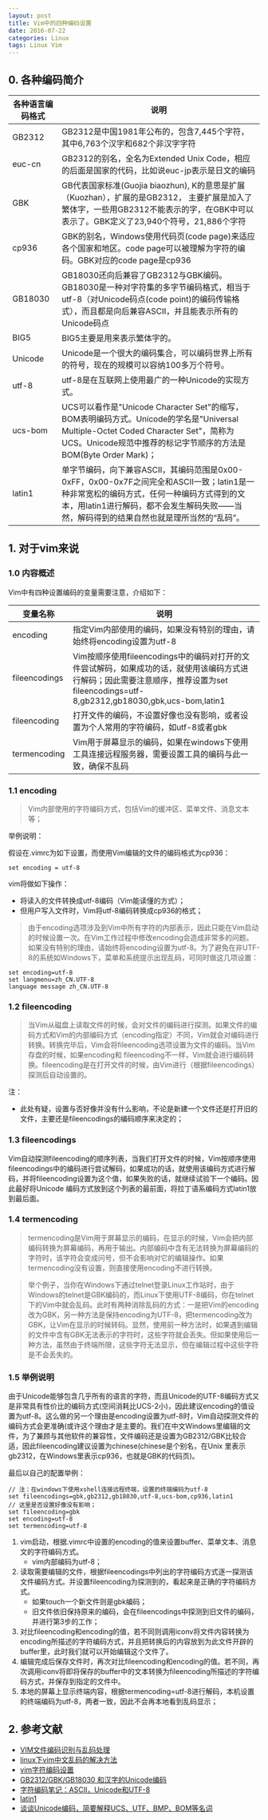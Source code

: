 ```yaml
---
layout: post
title: Vim中的四种编码设置
date: 2016-07-22
categories: Linux
tags: Linux Vim
---
```



## 0. 各种编码简介


各种语言编码格式 | 说明
---|---
GB2312 | GB2312是中国1981年公布的，包含7,445个字符，其中6,763个汉字和682个非汉字字符
euc-cn | GB2312的别名，全名为Extended Unix Code，相应的后面是国家的代码，比如说euc-jp表示是日文的编码
GBK | GB代表国家标准(Guojia biaozhun), K的意思是扩展（Kuozhan），扩展的是GB2312， 主要扩展是加入了繁体字，一些用GB2312不能表示的字，在GBK中可以表示了。GBK定义了23,940个符号，21,886个字符
cp936 | GBK的别名，Windows使用代码页(code page)来适应各个国家和地区。code page可以被理解为字符的编码。GBK对应的code page是cp936
GB18030 | GB18030还向后兼容了GB2312与GBK编码。GB18030是一种对字符集的多字节编码格式，相当于utf-8（对Unicode码点(code point)的编码传输格式），而且都是向后兼容ASCII，并且能表示所有的Unicode码点
BIG5 | BIG5主要是用来表示繁体字的。
Unicode | Unicode是一个很大的编码集合，可以编码世界上所有的符号，现在的规模可以容纳100多万个符号。
utf-8 | utf-8是在互联网上使用最广的一种Unicode的实现方式。
ucs-bom | UCS可以看作是"Unicode Character Set"的缩写，BOM表明编码方式。Unicode的学名是"Universal Multiple-Octet Coded Character Set"，简称为UCS。Unicode规范中推荐的标记字节顺序的方法是BOM(Byte Order Mark)；
latin1 | 单字节编码，向下兼容ASCII，其编码范围是0x00-0xFF，0x00-0x7F之间完全和ASCII一致；latin1是一种非常宽松的编码方式，任何一种编码方式得到的文本，用latin1进行解码，都不会发生解码失败——当然，解码得到的结果自然也就是理所当然的“乱码”。


## 1. 对于vim来说

### 1.0 内容概述

Vim中有四种设置编码的变量需要注意，介绍如下：

变量名称 | 说明
---|---
encoding | 指定Vim内部使用的编码，如果没有特别的理由，请始终将encoding设置为utf-8
fileencodings | Vim按顺序使用fileencodings中的编码对打开的文件尝试解码，如果成功的话，就使用该编码方式进行解码；因此需要注意顺序，推荐设置为set fileencodings=utf-8,gb2312,gb18030,gbk,ucs-bom,latin1
fileencoding | 打开文件的编码，不设置好像也没有影响，或者设置为个人常用的字符编码，如utf-8或者gbk
termencoding | Vim用于屏幕显示的编码，如果在windows下使用工具连接远程服务器，需要设置工具的编码与此一致，确保不乱码

### 1.1 encoding

> Vim内部使用的字符编码方式，包括Vim的缓冲区、菜单文件、消息文本等；

举例说明：

假设在.vimrc为如下设置，而使用Vim编辑的文件的编码格式为cp936：

```
set encoding = utf-8
```
vim将做如下操作：

- 将读入的文件转换成utf-8编码（Vim能读懂的方式）；
- 但用户写入文件时，Vim将utf-8编码转换成cp936的格式；

> 由于encoding选项涉及到Vim中所有字符的内部表示，因此只能在Vim启动的时候设置一次。在Vim工作过程中修改encoding会造成非常多的问题。如果没有特别的理由，请始终将encoding设置为utf-8。为了避免在非UTF-8的系统如Windows下，菜单和系统提示出现乱码，可同时做这几项设置：

```
set encoding=utf-8
set langmenu=zh_CN.UTF-8
language message zh_CN.UTF-8
```


### 1.2 fileencoding

> 当Vim从磁盘上读取文件的时候，会对文件的编码进行探测。如果文件的编码方式和Vim的内部编码方式（encoding指定）不同，Vim就会对编码进行转换。转换完毕后，Vim会将fileencoding选项设置为文件的编码。当Vim存盘的时候，如果encoding和 fileencoding不一样，Vim就会进行编码转换。fileencoding是在打开文件的时候，由Vim进行（根据fileencodings）探测后自动设置的。
 
 注：
 
 - 此处有疑，设置与否好像并没有什么影响，不论是新建一个文件还是打开旧的文件，主要还是fileencodings的编码顺序来决定的；


### 1.3 fileencodings

Vim自动探测fileencoding的顺序列表，当我们打开文件的时候，Vim按顺序使用fileencodings中的编码进行尝试解码，如果成功的话，就使用该编码方式进行解码，并将fileencoding设置为这个值，如果失败的话，就继续试验下一个编码。因此最好将Unicode 编码方式放到这个列表的最前面，将拉丁语系编码方式latin1放到最后面。 


### 1.4 termencoding

> termencoding是Vim用于屏幕显示的编码，在显示的时候，Vim会把内部编码转换为屏幕编码，再用于输出。内部编码中含有无法转换为屏幕编码的字符时，该字符会变成问号，但不会影响对它的编辑操作。如果termencoding没有设置，则直接使用encoding不进行转换。

> 举个例子，当你在Windows下通过telnet登录Linux工作站时，由于Windows的telnet是GBK编码的，而Linux下使用UTF-8编码，你在telnet下的Vim中就会乱码。此时有两种消除乱码的方式：一是把Vim的encoding改为GBK，另一种方法是保持encoding为UTF-8，把termencoding改为GBK，让Vim在显示的时候转码。显然，使用前一种方法时，如果遇到编辑的文件中含有GBK无法表示的字符时，这些字符就会丢失。但如果使用后一种方法，虽然由于终端所限，这些字符无法显示，但在编辑过程中这些字符是不会丢失的。


### 1.5 举例说明

由于Unicode能够包含几乎所有的语言的字符，而且Unicode的UTF-8编码方式又是非常具有性价比的编码方式(空间消耗比UCS-2小)，因此建议encoding的值设置为utf-8。这么做的另一个理由是encoding设置为utf-8时，Vim自动探测文件的编码方式会更准确(或许这个理由才是主要的。我们在中文Windows里编辑的文件，为了兼顾与其他软件的兼容性，文件编码还是设置为GB2312/GBK比较合适，因此fileencoding建议设置为chinese(chinese是个别名，在Unix 里表示gb2312，在Windows里表示cp936，也就是GBK的代码页)。 

最后以自己的配置举例：

```
// 注：在windows下使用xshell连接远程终端，设置的终端编码为utf-8
set fileencodings=gbk,gb2312,gb18030,utf-8,ucs-bom,cp936,latin1
// 这里是否设置好像没有影响；
set fileencoding=gbk
set encoding=utf-8
set termencoding=utf-8
```

1. vim启动，根据.vimrc中设置的encoding的值来设置buffer、菜单文本、消息文的字符编码方式。
    - vim内部编码为utf-8；
2. 读取需要编辑的文件，根据fileencodings中列出的字符编码方式逐一探测该文件编码方式。并设置fileencoding为探测到的，看起来是正确的字符编码方式。
    - 如果touch一个新文件则是gbk编码；
    - 旧文件依旧保持原来的编码，会在fileencodings中探测到旧文件的编码，并进行第3步的工作；
3. 对比fileencoding和encoding的值，若不同则调用iconv将文件内容转换为encoding所描述的字符编码方式，并且把转换后的内容放到为此文件开辟的buffer里，此时我们就可以开始编辑这个文件了。
4. 编辑完成后保存文件时，再次对比fileencoding和encoding的值。若不同，再次调用iconv将即将保存的buffer中的文本转换为fileencoding所描述的字符编码方式，并保存到指定的文件中。
5. 本地的屏幕上显示终端内容，根据termencoding=utf-8进行解码，本机设置的终端编码为utf-8，两者一致，因此不会再本地看到乱码显示；



## 2. 参考文献


- [VIM文件编码识别与乱码处理](http://edyfox.codecarver.org/html/vim_fileencodings_detection.html)
- [linux下vim中文乱码的解决方法](http://www.cnblogs.com/joeyupdo/archive/2013/03/03/2941737.html)
- [vim字符编码设置](http://www.cnblogs.com/freewater/archive/2011/08/26/2154602.html)
- [GB2312/GBK/GB18030 和汉字的Unicode编码](http://www.bagualu.net/wordpress/archives/1805)
- [字符编码笔记：ASCII，Unicode和UTF-8](http://www.ruanyifeng.com/blog/2007/10/ascii_unicode_and_utf-8.html)
- [latin1](http://baike.baidu.com/view/1488384.htm)
- [谈谈Unicode编码，简要解释UCS、UTF、BMP、BOM等名词](https://linux.cn/thread-9833-1-1.html)


